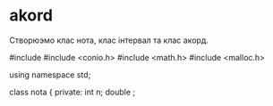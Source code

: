 akord
=====

Створюэмо клас нота, клас інтервал та клас акорд.

#include <iostream>
#include <conio.h>
#include <math.h>
#include <malloc.h>

using namespace std;

class nota
{
    private:
        int n;
        double ;
